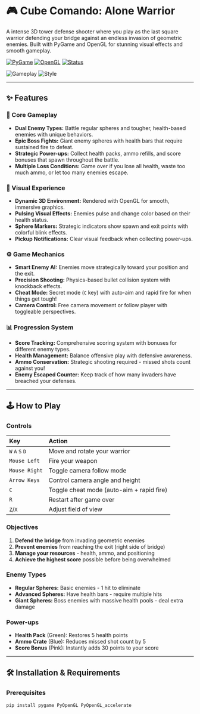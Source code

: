 # 🎮 Cube Comando: Alone Warrior

A intense 3D tower defense shooter where you play as the last square warrior defending your bridge against an endless invasion of geometric enemies. Built with PyGame and OpenGL for stunning visual effects and smooth gameplay.

[![PyGame](https://img.shields.io/badge/PyGame-2.5.2-brightgreen.svg)](https://www.pygame.org/)
[![OpenGL](https://img.shields.io/badge/OpenGL-3D%20Graphics-orange.svg)](https://www.opengl.org/)
[![Status](https://img.shields.io/badge/Status-Playable-success.svg)]()

![Gameplay](https://img.shields.io/badge/Gameplay-Fast%20Paced-blue) ![Style](https://img.shields.io/badge/Style-Action%20Tower%20Defense-red)

---

## ✨ Features

### 🎯 Core Gameplay
*   **Dual Enemy Types:** Battle regular spheres and tougher, health-based enemies with unique behaviors.
*   **Epic Boss Fights:** Giant enemy spheres with health bars that require sustained fire to defeat.
*   **Strategic Power-ups:** Collect health packs, ammo refills, and score bonuses that spawn throughout the battle.
*   **Multiple Loss Conditions:** Game over if you lose all health, waste too much ammo, or let too many enemies escape.

### 🎨 Visual Experience
*   **Dynamic 3D Environment:** Rendered with OpenGL for smooth, immersive graphics.
*   **Pulsing Visual Effects:** Enemies pulse and change color based on their health status.
*   **Sphere Markers:** Strategic indicators show spawn and exit points with colorful blink effects.
*   **Pickup Notifications:** Clear visual feedback when collecting power-ups.

### ⚙️ Game Mechanics
*   **Smart Enemy AI:** Enemies move strategically toward your position and the exit.
*   **Precision Shooting:** Physics-based bullet collision system with knockback effects.
*   **Cheat Mode:** Secret mode (`C` key) with auto-aim and rapid fire for when things get tough!
*   **Camera Control:** Free camera movement or follow player with toggleable perspectives.

### 📊 Progression System
*   **Score Tracking:** Comprehensive scoring system with bonuses for different enemy types.
*   **Health Management:** Balance offensive play with defensive awareness.
*   **Ammo Conservation:** Strategic shooting required - missed shots count against you!
*   **Enemy Escaped Counter:** Keep track of how many invaders have breached your defenses.

---

## 🕹️ How to Play

### Controls
| Key | Action |
| :--- | :--- |
| `W` `A` `S` `D` | Move and rotate your warrior |
| `Mouse Left` | Fire your weapon |
| `Mouse Right` | Toggle camera follow mode |
| `Arrow Keys` | Control camera angle and height |
| `C` | Toggle cheat mode (auto-aim + rapid fire) |
| `R` | Restart after game over |
| `Z`/`X` | Adjust field of view |

### Objectives
1. **Defend the bridge** from invading geometric enemies
2. **Prevent enemies** from reaching the exit (right side of bridge)
3. **Manage your resources** - health, ammo, and positioning
4. **Achieve the highest score** possible before being overwhelmed

### Enemy Types
*   **Regular Spheres:** Basic enemies - 1 hit to eliminate
*   **Advanced Spheres:** Have health bars - require multiple hits
*   **Giant Spheres:** Boss enemies with massive health pools - deal extra damage

### Power-ups
*   **Health Pack** (Green): Restores 5 health points
*   **Ammo Crate** (Blue): Reduces missed shot count by 5
*   **Score Bonus** (Pink): Instantly adds 30 points to your score

---

## 🛠️ Installation & Requirements

### Prerequisites
```bash
pip install pygame PyOpenGL PyOpenGL_accelerate
